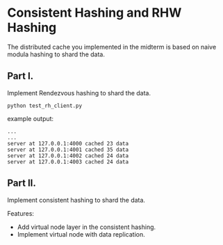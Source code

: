 # Consistent Hashing and RHW Hashing

The distributed cache you implemented in the midterm is based on naive modula hashing to shard the data.

## Part I.

Implement Rendezvous hashing to shard the data.

```
python test_rh_client.py
```

example output:
```
...
...
server at 127.0.0.1:4000 cached 23 data
server at 127.0.0.1:4001 cached 35 data
server at 127.0.0.1:4002 cached 24 data
server at 127.0.0.1:4003 cached 24 data
```

## Part II.

Implement consistent hashing to shard the data.

Features:

* Add virtual node layer in the consistent hashing.
* Implement virtual node with data replication. 
